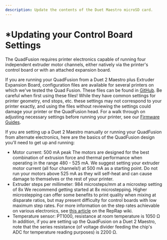 ```yaml
---
description: Update the contents of the Duet Maestro microSD card.
---
```


# \*Updating your Control Board Settings

The QuadFusion requires printer electronics capable of running four independent extruder motor channels, either natively via the printer's control board or with an attached expansion board.

If you are running your QuadFusion from a Duet 2 Maestro plus Extruder Expansion Board, configuration files are available for several printers on which we've tested the Quad Fusion.  These files can be found in [GitHub](https://github.com/PrintM3D/QuadFusion).  Be careful when first using these files!  While they have common settings for printer geometry, end stops, etc. these settings may not correspond to your printer exactly, and using the files without reviewing the settings could damage your printer or the QuadFusion head.  For a walk through on adjusting necessary settings before running your printer, see our [Firmware Guides](https://quadfusion.printm3d.com/firmware-guides).

If you are setting up a Duet 2 Maestro manually or running your QuadFusion from alternate electronics, here are the basics of the QuadFusion design you'll need to get up and running:

* Motor current: 500 mA peak The motors are designed for the best combination of extrusion force and thermal performance when operating in the range 480 - 525 mA.  We suggest setting your extruder motor current \(all four channels!\) at 500 mA as a starting point.  Do not run your motors above 525 mA as they will self-heat and can cause damage to themselves or the rest of your printer. 
* Extruder steps per millimeter: 984 microsteps/mm at a microstep setting of 8x We recommend getting started at 8x microstepping.  Higher microstepping can offer some benefits to print quality when mixing at disparate ratios, but may present difficulty for control boards with low maximum step rates.  For more information on the step rates achievable on various electronics, see [this article](https://reprap.org/wiki/Step_rates) on the RepRap wiki. 
* Temperature sensor: PT1000, resistance at room temperature is 1050 Ω In addition, if you are setting up the QuadFusion on a Duet 2 Maestro, note that the series resistance \(of voltage divider feeding the chip's ADC for temperature reading purposes\) is 2200 Ω.





